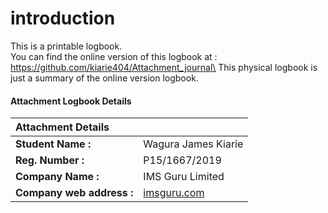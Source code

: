 # introduction
This is a printable logbook.\
You can find the online version of this logbook at : https://github.com/kiarie404/Attachment_journal\
This physical logbook is just a summary of the online version logbook.

#### Attachment Logbook Details
| Attachment Details       |          |
| :------------- | :------------- |
| **Student Name :**      | Wagura James Kiarie      |
| **Reg. Number :**     | P15/1667/2019       |
| **Company Name :**     | IMS Guru Limited      |
| **Company web address :**     | [imsguru.com](http://www.imsguru.com/)     |
